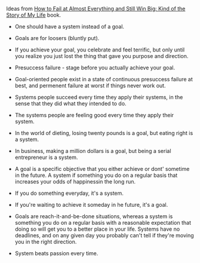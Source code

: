 Ideas from <a href="http://www.amazon.com/How-Fail-Almost-Everything-Still/dp/1591847745/" target="_blank">How to Fail at Almost Everything and Still Win Big: Kind of the Story of My Life</a> book.

+ One should have a system instead of a goal.

+ Goals are for loosers (bluntly put).

+ If you achieve your goal, you celebrate and feel terrific, but only until you realize you just lost the thing that gave you purpose and direction.

+ Presuccess failure - stage before you actually achieve your goal.

+ Goal-oriented people exist in a state of continuous presuccess failure at best, and permenent failure at worst if things never work out.

+ Systems people succeed every time they apply their systems, in the sense that they did what they intended to do.

+ The systems people are feeling good every time they apply their system.

+ In the world of dieting, losing twenty pounds is a goal, but eating right is a system.

+ In business, making a million dollars is a goal, but being a serial entrepreneur is a system.

+ A goal is a specific objective that you either achieve or dont' sometime in the future. A system if something you do on a regular basis that increases your odds of happinessin the long run.

+ If you do something everyday, it's a system.

+ If you're waiting to achieve it someday in he future, it's a goal.

+ Goals are reach-it-and-be-done situations, whereas a system is something you do on a regular basis with a reasonable expectation that doing so will get you to a better place in your life. Systems have no deadlines, and on any given day you probably can't tell if they're moving you in the right direction.

+ System beats passion every time.
